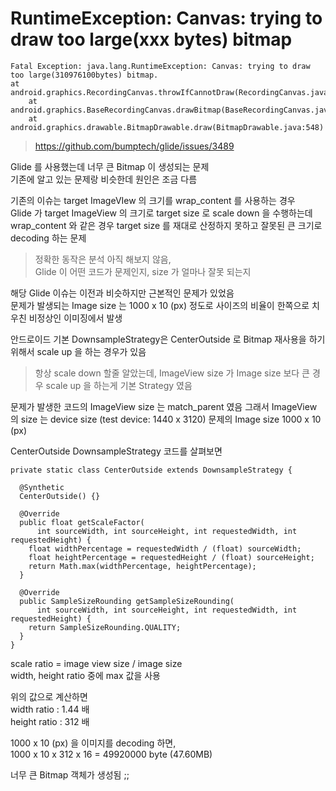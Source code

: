 
# RuntimeException: Canvas: trying to draw too large(xxx bytes) bitmap

```{.java}
Fatal Exception: java.lang.RuntimeException: Canvas: trying to draw too large(310976100bytes) bitmap.
at android.graphics.RecordingCanvas.throwIfCannotDraw(RecordingCanvas.java:281)
    at android.graphics.BaseRecordingCanvas.drawBitmap(BaseRecordingCanvas.java:91)
    at android.graphics.drawable.BitmapDrawable.draw(BitmapDrawable.java:548)
```

> https://github.com/bumptech/glide/issues/3489

Glide 를 사용했는데 너무 큰 Bitmap 이 생성되는 문제  
기존에 알고 있는 문제랑 비슷한데 원인은 조금 다름  

기존의 이슈는 target ImageVIew 의 크기를 wrap_content 를 사용하는 경우   
Glide 가 target ImageView 의 크기로 target size 로 scale down 을 수행하는데  
wrap_content 와 같은 경우 target size 를 재대로 산정하지 못하고 잘못된 큰 크기로 decoding 하는 문제  
> 정확한 동작은 분석 아직 해보지 않음,  
> Glide 이 어떤 코드가 문제인지, size 가 얼마나 잘못 되는지  

해당 Glide 이슈는 이전과 비슷하지만 근본적인 문제가 있었음  
문제가 발생되는 Image size 는 1000 x 10 (px) 정도로 사이즈의 비율이 한쪽으로 치우친 비정상인 이미징에서 발생  

안드로이드 기본 DownsampleStrategy은  CenterOutside 로 Bitmap 재사용을 하기 위해서 scale up 을 하는 경우가 있음
> 항상 scale down 할줄 알았는데, ImageView size 가 Image size 보다 큰 경우 scale up 을 하는게 기본 Strategy 였음

문제가 발생한 코드의 ImageView size 는 match_parent 였음 
그래서 ImageView 의 size 는 device  size (test device: 1440 x 3120)
문제의 Image size 1000 x 10 (px)

CenterOutside DownsampleStrategy 코드를 살펴보면  

```{.java}
private static class CenterOutside extends DownsampleStrategy {  
  
  @Synthetic  
  CenterOutside() {}  
  
  @Override  
  public float getScaleFactor(  
      int sourceWidth, int sourceHeight, int requestedWidth, int requestedHeight) {  
    float widthPercentage = requestedWidth / (float) sourceWidth;  
    float heightPercentage = requestedHeight / (float) sourceHeight;  
    return Math.max(widthPercentage, heightPercentage);  
  }  
  
  @Override  
  public SampleSizeRounding getSampleSizeRounding(  
      int sourceWidth, int sourceHeight, int requestedWidth, int requestedHeight) {  
    return SampleSizeRounding.QUALITY;  
  }  
}
```
scale ratio = image view size / image size  
width, height ratio 중에 max 값을 사용  
  
위의 값으로 계산하면  
width ratio : 1.44 배  
height ratio : 312 배  
  
1000 x 10 (px) 을 이미지를 decoding 하면,  
1000 x 10 x 312 x 16 = 49920000 byte (47.60MB)  
  
너무 큰 Bitmap 객체가 생성됨 ;;  

<!--stackedit_data:
eyJoaXN0b3J5IjpbLTE3MTUxNzM0ODddfQ==
-->
